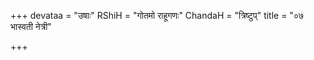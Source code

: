 +++
devataa = "उषाः"
RShiH = "गोतमो राहूगणः"
ChandaH = "त्रिष्टुप्"
title = "०७ भास्वती नेत्री"

+++
